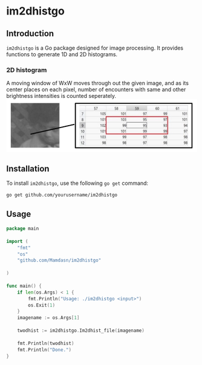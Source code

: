 # im2dhistgo

## Introduction
`im2dhistgo` is a Go package designed for image processing. It provides functions to generate 1D and 2D histograms.

### 2D histogram
A moving window of WxW moves through out the given image, and as its center places on each pixel, number of encounters with same and other brightness intensities is counted seperately.
![How moving window works](https://raw.githubusercontent.com/Mamdasn/im2dhist/main/assets/how-it-works-window-kernel-title.jpg "How moving window works")
## Installation

To install `im2dhistgo`, use the following `go get` command:

```bash
go get github.com/yourusername/im2dhistgo
```

## Usage

```go
package main

import (
	"fmt"
	"os"
	"github.com/Mamdasn/im2dhistgo"

)

func main() {
	if len(os.Args) < 1 {
		fmt.Println("Usage: ./im2dhistgo <input>")
		os.Exit(1)
	}
	imagename := os.Args[1]

	twodhist := im2dhistgo.Im2dhist_file(imagename)

	fmt.Println(twodhist)
	fmt.Println("Done.")
}

```
